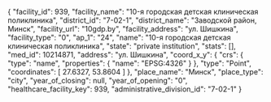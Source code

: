 {
    "facility_id": 939,
    "facility_name": "10-я городская детская клиническая поликлиника",
    "district_id": "7-02-1",
    "district_name": "Заводской район, Минск",
    "facility_url": "10gdp.by",
    "facility_address": "ул. Шишкина",
    "facility_type": "0",
    "ap_1": "24",
    "name": "10-я городская детская клиническая поликлиника",
    "state": "private institution",
    "stats": [],
    "med_id": 10214871,
    "address": "ул. Шишкина",
    "coord_x_y": {
        "crs": {
            "type": "name",
            "properties": {
                "name": "EPSG:4326"
            }
        },
        "type": "Point",
        "coordinates": [
            27.6327,
            53.8604
        ]
    },
    "place_name": "Минск",
    "place_type": "city",
    "year_of_closing": null,
    "year_of_opening": "0",
    "healthcare_facility_key": 939,
    "administrative_division_id": "7-02-1"
}